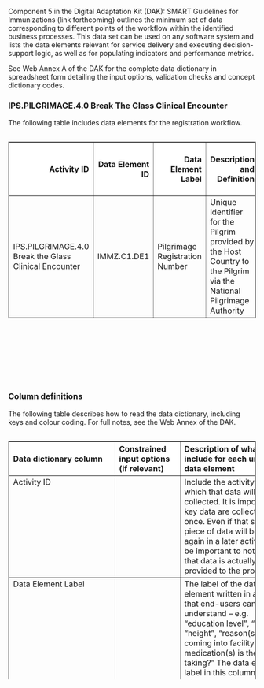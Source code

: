 Component 5 in the Digital Adaptation Kit (DAK): SMART Guidelines for Immunizations 
(link forthcoming) outlines the minimum set of data corresponding to different 
points of the workflow within the identified business processes. This data set 
can be used on any software system and lists the data elements relevant for 
service delivery and executing decision-support logic, as well as for populating 
indicators and performance metrics. 

See Web Annex A of the DAK for the complete data dictionary in
spreadsheet form detailing the input options, validation checks and
concept dictionary codes.


### IPS.PILGRIMAGE.4.0 Break The Glass Clinical Encounter
The following table includes data elements for the registration workflow.

<div style=" width: 100%; height: 500px; overflow: scroll;">
  <table border="1" class="dataframe table table-striped table-bordered">
    <thead style="position: sticky;top: 0;z-index: 100;background-color: white;">
      <tr style="text-align: right;">
        <th>Activity ID</th>
        <th>Data Element ID</th>
        <th>Data Element Label</th>
        <th>Description and Definition</th>
        <th>Multiple Choice Type (if applicable)</th>
        <th>Data Type</th>
        <th>Input Options</th>
        <th>Calculation</th>
        <th>Quantity Sub-Type</th>
        <th>Validation Condition</th>
        <th>Editable</th>
        <th>Required</th>
        <th>Skip Logic</th>
        <th>Linkages to Aggregate Indicators</th>
        <th>Notes</th>
        <th>ICD-11 Code</th>
        <th>ICD-11 URI</th>
        <th>ICD-11 Comments / Considerations</th>
        <th>ICD-11 Relationship</th>
        <th>ICD-10 Code</th>
        <th>ICD-10 Comments / Considerations</th>
        <th>ICD-10 Relationship</th>
        <th>ICD-9 Code</th>
        <th>ICD-9 Comments / Considerations</th>
        <th>ICD-9 Relationship</th>
        <th>LOINC version 2.68 Code</th>
        <th>LOINC version 2.68 Comments / Considerations</th>
        <th>LOINC version 2.68 Relationship</th>
        <th>ICHI (Beta 3) Code</th>
        <th>ICHI URI</th>
        <th>ICHI Comments / Considerations</th>
        <th>ICHI Relationship</th>
        <th>ICF Code</th>
        <th>ICF Comments / Considerations</th>
        <th>ICF Relationship</th>
        <th>SNOMED GPS Code</th>
        <th>SNOMED GPS Comments Considerations</th>
        <th>SNOMED GPS Relationship</th>
        <th>Snomed CT International Version Code</th>
        <th>Snomed CT International Version Comments / Considerations</th>
        <th>SNOMED CT Relationship</th>
        <th>HL7 FHIR R4 - Resource</th>
        <th>HL7 FHIR R4 - Values</th>
        <th>HL7 FHIR R4 Code</th>
        <th>HL7 FHIR R4 Relationship</th>
      </tr>
    </thead>
    <tbody>
      <tr>
        <td>IPS.PILGRIMAGE.4.0 Break the Glass Clinical Encounter </td>
        <td>IMMZ.C1.DE1</td>
        <td>Pilgrimage Registration Number</td>
        <td>Unique identifier for the Pilgrim provided by the Host Country to the Pilgrim via the National Pilgrimage Authority</td>
        <td>N/A</td>
        <td>ID</td>
        <td>N/A</td>
        <td>N/A</td>
        <td>N/A</td>
        <td>Minimum and maximum number of characters based on local policy</td>
        <td>No</td>
        <td>R</td>
        <td>None</td>
        <td></td>
        <td></td>
        <td>Not classifiable in ICD-11</td>
        <td></td>
        <td></td>
        <td></td>
        <td>Not classifiable in ICD-10</td>
        <td></td>
        <td></td>
        <td>Not classifiable in ICD-9</td>
        <td></td>
        <td></td>
        <td>Not classifiable in LOINC</td>
        <td></td>
        <td></td>
        <td>Not classifiable in ICHI</td>
        <td></td>
        <td></td>
        <td></td>
        <td>Not classifiable in ICF</td>
        <td></td>
        <td></td>
        <td>Not classifiable in SNOMED-GPS</td>
        <td></td>
        <td></td>
        <td></td>
        <td>Identifier (property) (qualifier value)</td>
        <td>Equivalent</td>
        <td>Patient.identifier</td>
        <td></td>
        <td></td>
        <td>Equivalent</td>
      </tr>
   </tbody>
  </table>
 </div>
  
### Column definitions

The following table describes how to read the data dictionary, including keys and colour coding. For full notes, see the Web Annex of the DAK. 
  
<div style=" width: 100%; height: 500px; overflow: scroll;">
  <table border="1" class="dataframe table table-striped table-bordered">
    <thead style="position: sticky;top: 0;z-index: 100;background-color: white;">
      <tr style="text-align: left;">
        <th>Data dictionary column</th>
        <th>Constrained input options (if relevant)</th>
        <th>Description of what to include for each unique data element</th>
      </tr>
    </thead>
    <tbody style="text-align: left; vertical-align: top">
      <tr>
        <td>Activity ID</td>
        <td></td>
        <td>Include the activity ID under which that data will first be collected. It is important that key data are collected only once. Even if that specific piece of data will be needed again in a later activity, it will be important to note when that data is actually first provided to the provider.</td>
      </tr>
      <tr>
        <td>Data Element Label</td>
        <td></td>
        <td>The label of the data element written in a way that end-users can easily understand – e.g. “education level”, “weight”, “height”, “reason(s) for coming into facility”, “which medication(s) is the client taking?” The data element label in this column is what will be used in the digital form: the digital register should not simply replace the paper registers, but it should also streamline processes and link duplicated data elements.</td>
      </tr>
      <tr>
        <td>Description and Definition</td>
        <td></td>
        <td>The description and definition of the data element, including any units that define the field (e.g. weight in kilograms [kg]). Provide a clear explanation of what this data field is requesting.</td>
      </tr>
      <tr>
        <td rowspan="4">Multiple Choice</td>
        <td></td>
        <td>If the data element is indicative of a multiple choice question (e.g. symptoms), then indicate the type of multiple choice question here. The types would be:</td>
      </tr>
      <tr>
        <td>Select one</td>
        <td>Select one – only one input can be chosen</td>
      </tr>
      <tr>
        <td>Select all that apply</td>
        <td>Select all that apply – more than one input option can be chosen</td>
      </tr>
      <tr>
        <td>Input Option</td>
        <td>Each individual answer option should be listed in the Input Options column and be classified with one of the data types listed below</td>
      </tr>
      <tr>
        <td rowspan="13">Data Type</td>
        <td></td>
        <td>The data types are as follows:</td>
      </tr>
      <tr>
        <td>Boolean</td>
        <td>Boolean (i.e. True/False, Yes/No)</td>
      </tr>
      <tr>
        <td>String</td>
        <td>String (i.e. a sequence of Unicode characters – e.g. name)</td>
      </tr>
      <tr>
        <td>Date</td>
        <td>Date (e.g. date of birth) – used for when only the date is recorded</td>
      </tr>
      <tr>
        <td>Time</td>
        <td>Time (e.g. time of delivery) – used for when only the time is recorded</td>
      </tr>
      <tr>
        <td>DateTime</td>
        <td>DateTime (e.g. appointment) – used for when you need to record the date and the time</td>
      </tr>
      <tr>
        <td>ID</td>
        <td>ID (e.g. unique identifier assigned to the client)</td>
      </tr>
      <tr>
        <td>Quantity</td>
        <td>Quantity – a number that is associated with a unit of measure outlined in the standard for Unified Code for Units of Measure (UCUM). Quantities include any number that is associated with a unit, such as “number of past pregnancies”, where “past pregnancies” is the unit of measure (1). <br>– If the data type is a “Quantity” there should be an associated sub-type listed in the “Quantity sub-type” column. </td>
      </tr>
      <tr>
        <td>Signature</td>
        <td>Signature (e.g. supervisor’s approval) – an electronic representation of a signature that is either cryptographic or a graphical image that represents a signature or a signature process</td>
      </tr>
      <tr>
        <td>Attachment</td>
        <td>Attachment (e.g. image) – additional data content defined in other formats</td>
      </tr>
      <tr>
        <td>Coding</td>
        <td>Coding (e.g. symptoms, reason for coming to the facility, danger signs) – multiple-choice data elements for which the input options are Codes.</td>
      </tr>
      <tr>
        <td>Codes</td>
        <td>Codes (e.g. pregnant, HIV positive, combined pill) – data elements that are input options to multiple-choice data elements, which are none of the above data types.</td>
      </tr>
      <tr>
        <td colspan="2">Although the list above should be sufficient to relay this information to a health informaticist or technology vendor, there are many more data codes that can be applied to achieve a more precise classification – for other possible data types, please refer to the HL7 FHIR guide on Data Types (2)</td>
      </tr>
      <tr>
        <td>Input Options</td>
        <td></td>
        <td>For multiple-choice fields only – for other fields, leave this column blank. Write the list of responses from which the health worker may select. Each of these options should be labelled with a Data Type as indicated above.</td>
      </tr>
      <tr>
        <td>Calculation</td>
        <td></td>
        <td>If a calculation is needed to define the data element, write the formula here. Leave this column blank if no calculation is needed. Write the formula using standard mathematical symbols and the Data Element Label included in the formula (e.g. for the body mass index calculation (BMI), “Weight/(Height^2)”).</td>
      </tr>
      <tr>
        <td rowspan="4">Quantity Sub-type</td>
        <td>N/A</td>
        <td>Quantity data types can include any number that is associated with a unit of measure. However, there are many sub-types of Quantity that should be listed here:</td>
      </tr>
      <tr>
        <td>Integer quantity</td>
        <td>Integer quantity – a whole number (e.g. number of past pregnancies, pulse, systolic blood pressure, diastolic blood pressure)</td>
      </tr>
      <tr>
        <td>Decimal quantity</td>
        <td>Decimal quantity – rational numbers that have a decimal representation (e.g. exact weight in kilograms, exact height in centimetres, location coordinates, percentages, temperature)</td>
      </tr>
      <tr>
        <td>Duration</td>
        <td>Duration – duration of time associated with time units (e.g. number of minutes, number of hours, number of days)</td>
      </tr>
      <tr>
        <td>Validation Condition</td>
        <td></td>
        <td>With digital systems, it is possible to incorporate “data entry validation” to ensure that the data entered into that field is accurate at the time of data entry. <br>For example, if a health worker accidentally enters the height of an individual as 1650 cm instead of 165 cm, the system should notify the health worker that an erroneous height has been entered. This feature will help increase the fidelity of data entry. <br>This should contain the range of acceptable responses, if validation is required (e.g. for a phone number, only 10 digits allowed; for a birthday, only past dates allowed). </td>
      </tr>
      <tr>
        <td>Editable</td>
        <td></td>
        <td>Indicate whether the end-user, or health worker, would be able to edit the field after it has been input to the system: “Yes” or “No”</td>
      </tr>
      <tr>
        <td rowspan="4">Required</td>
        <td></td>
        <td>Note whether or not this field is:</td>
      </tr>
      <tr>
        <td>R</td>
        <td>Required – R</td>
      </tr>
      <tr>
        <td>O</td>
        <td>Optional – O</td>
      </tr>
      <tr>
        <td>C</td>
        <td>Conditional on answers from other data fields – C</td>
      </tr>
      <tr>
        <td>Skip Logic</td>
        <td></td>
        <td>If the field is Conditional on answers from other data fields (C), denote what the skip logic is here. This is common for data elements that are a part of follow-up questions. For example, if the input of one data element field has a value lower than a certain threshold, then some data inputs can be skipped. Those input data elements will have skip logic that is defined by a preset threshold. Skip logic can also sometimes be referred to as “Relevance”, as the logic described in this field sometimes determines whether or not that specific data element is “relevant”.</td>
      </tr>
      <tr>
        <td>Linkages to aggregate indicators</td>
        <td></td>
        <td>List the indicators here, if applicable</td>
      </tr>
      <tr>
        <td>Notes</td>
        <td> This column should be used for any other notes, annotations or communication messages within the team</td>
        <td></td>
      </tr>
      <tr>
        <td>Mapping to code systems (standardized terminologies and classifications)</td>
        <td></td>
        <td>Depending on which systems the digital system is planned to interoperate with, other columns will need to be added to map to code systems for standardized terminologies/classifications used in the other systems (e.g. ICD-11, SNOMED, LOINC). One column should be used for each type of code system</td>
      </tr>
      <tr>
        <td>Mapping to code systems, Considerations/comments</td>
        <td></td>
        <td>This column should be used for any other notes, annotations related to the concept maps.</td>
      </tr>
      <tr>
        <td rowspan="6">Mapping to code systems, Relationship</td>
        <td></td>
        <td>For data elements that can be mapped, this column should be used to identify the relationship between the original intent of the data element (i.e. “source concept”) with the terminology mapping available in existing code systems (i.e. “target concept”) (3). The field should indicate:</td>
      </tr>
      <tr>
        <td>Related to</td>
        <td>The concepts are related to each other, but the exact relationship is not known.</td>
      </tr>
      <tr>
        <td>Equivalent</td>
        <td>The definitions of the concepts mean the same thing.</td>
      </tr>
      <tr>
        <td>Source is narrower than target</td>
        <td>The source concept is narrower in meaning than the target concept.</td>
      </tr>
      <tr>
        <td>Source is broader than target</td>
        <td>The source concept is broader in meaning than the target concept.</td>
      </tr>
      <tr>
        <td>Not related to</td>
        <td>This is an explicit assertion that the target concept is not related to the source concept.</td>
      </tr>
    </tbody>
  </table>
</div>
